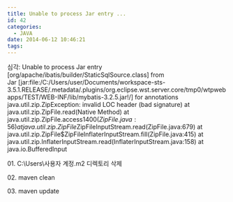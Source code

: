 ```yaml
---
title: Unable to process Jar entry ...
id: 42
categories:
  - JAVA
date: 2014-06-12 10:46:21
tags:
---
```


심각: Unable to process Jar entry [org/apache/ibatis/builder/StaticSqlSource.class] from Jar [jar:file:/C:/Users/user/Documents/workspace-sts-3.5.1.RELEASE/.metadata/.plugins/org.eclipse.wst.server.core/tmp0/wtpwebapps/TEST/WEB-INF/lib/mybatis-3.2.5.jar!/] for annotations java.util.zip.ZipException: invalid LOC header (bad signature) at java.util.zip.ZipFile.read(Native Method) at java.util.zip.ZipFile.access$1400(ZipFile.java:56) at java.util.zip.ZipFile$ZipFileInputStream.read(ZipFile.java:679) at java.util.zip.ZipFile$ZipFileInflaterInputStream.fill(ZipFile.java:415) at java.util.zip.InflaterInputStream.read(InflaterInputStream.java:158) at java.io.BufferedInput

01\. C:\Users\사용자 계정\.m2 디렉토리 삭제

02\. maven clean

03\. maven update